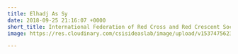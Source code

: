 ```yaml
---
title: Elhadj As Sy
date: 2018-09-25 21:16:07 +0000
short_title: International Federation of Red Cross and Red Crescent Societies
image: https://res.cloudinary.com/csisideaslab/image/upload/v1537475623/health-commission/Anon.jpg

---
```

